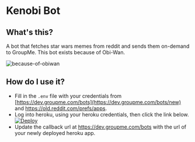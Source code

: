 # Kenobi Bot

## What's this?

A bot that fetches star wars memes from reddit and sends them on-demand to GroupMe. This bot exists because of Obi-Wan.

![because-of-obiwan](https://i.postimg.cc/J01pZY8Y/Screen-Shot-2020-10-09-at-6-51-59-PM.png)

## How do I use it?

  * Fill in the `.env` file with your credentials from [https://dev.groupme.com/bots](https://dev.groupme.com/bots/new) and https://old.reddit.com/prefs/apps.
  * Log into heroku, using your heroku credentials, then click the link below.
[![Deploy](https://www.herokucdn.com/deploy/button.png)](https://heroku.com/deploy)
  * Update the callback url at https://dev.groupme.com/bots with the url of your newly deployed heroku app.

